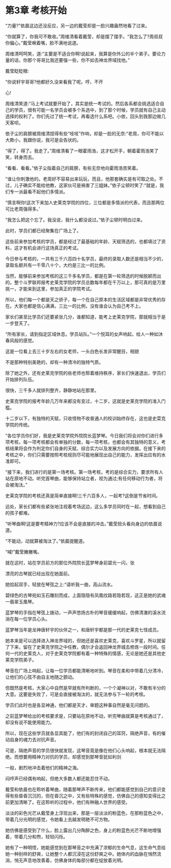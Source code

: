 # 第3章 考核开始

“力量?”依晨这边还没反应，另一边的戴莹却是一脸兴趣盎然地看了过来。

“你就算了，你我可不敢收。”周维清看着戴莹，却是摆了摆手。“我怎么了?周叔叔你偏心。”戴莹噘着嘴，脸不满地说道。

周维清呵呵笑，道:“主要是不适合你啊!说起来，我算是你外公的半个弟子。要论力量的话，你那个哥哥比我还要强一些，你不如去神龙界域找他。”

戴莹眨眨眼:

“你说轩宇哥哥?他都好久没来看我了呢。哼，不开

心!

周维清笑道:“马上考试就要开始了，其实是统一考试的。然后各系都会挑选适合自己的学员，很有可能一名学员会被多个系选中，到了那个时候，学员就有自己主动选择的权利了。你们先过了统一考试，再看选什么系吧。小依，回头到我那边做几天客呗。

依子尘的肩膀被周维清捏得有些“吱吱”作响，却是一脸的无奈:“老周，你可不能以大欺小，我跟你说，我可是会告状的。

“得了，得了。我走了。”周维清看了一眼霍雨浩，这才松开手，朝着霍雨浩笑了笑，转身而去。

“看看、看看。”依子尘指着自己的肩膀，有些无奈地向霍雨浩苦笑着。

“谁让你刺激他的。老周好不容易出来玩玩，而且，他那套确实是有可取之处。不过，儿子确实不能给他教，这家伙可是祸害了三姐妹。”依子尘顿时笑了:“就是，我们专一派最看不起他们多情派。

“慎言啊你!这次下来加人史莱克学院的四位，三位都是多情派的代表，而且那两位可比老周强得多。’

“我怎么把这个忘了。我没说，我什么都没说过。”依子尘顿时明白过来。

此时，学员们都已经聚集在广场上了。

这些前来参加考核的学员，都是经过了最基础的年龄、天赋筛选的，也都填过了资料，这才有机会进行这场真正的考试。

今日参与考核的，一共有三千六百四十名学员，最终的录取人数还是相当不少的，录取名额共有一千零八十个，大约是三比一的比例。

当然，能够前来参加考核的这三千多名学员，都是在第一轮筛选的时候脱颖而出的。整个斗罗联邦报考史莱克学院的学员总数每年都在千万以上，那可真的是万里挑一，才能来到这里，参加真正的学院考试。

所以，他们每一个都是天之骄子，每一个在自己原本的生活区域都是非常优秀的存在。大家也都是信心满满，三比一的比例，没有谁会认为自己考不上。

家长们甚至比学员们还要紧张几分，谁都知道，能考上史莱克学院，那就相当于是一步登天了。

“所有家长，请到指定区域休息。学员站队。”一个悦耳的女声响起，给人一种如沐春风般的感觉。

这是一位看上去三十岁左右的女老师，一头白色长发非常醒目，相貌

不是那种特别美艳的，却有一种清冷的独特气质。

除了她之外，还有史莱克学院的些老师也帮着维持秩序，家长们快速退出，学员们开始排列队伍。

很快，三千多人就排列整齐，静静地站在那里。

史莱克学院的报考年龄几万年来都没有变过，十二岁，这就是史莱克学院的准入门槛。

十二岁以下，有独特的天赋，只收怪物不收普通人的校训始终存在，这也是史菜克学院的传统。

“各位学员你们好，我是史莱克学院外院院长蓝梦琴。今日我们将会对你们进行多项考核，每一项考核都会有单独的分数，每一项考核，也都会有其独特的意义，考核结果将会作为判定你们自身的天赋、综合实力以及发展方向的依据。在接下来的考核之中，你们只需要按照考核规则尽可能地展现出自己的能力，发挥出应有的水准即可。

“接下来，我们进行的是第一场考核。第一场考核，考的是综合实力，要求所有人站在原地不动。听完首琴曲，能够保持站立者，视为通过;有任何移动行为者，将会被淘汰。”

史莱克学院的考核还真是简单直接啊!三千六百多人，一起考?这倒是节省时间。

远处，家长们都有些紧张地注视着考场这边，这么多学员同时在一起，想看到自己的孩子都难。

“听琴曲啊!这是要考精神力?应该不会是直接的冲击。”戴莹扭头看向身边的依晨说道。

“不能动，动就算被淘汰了。”依晨提醒道。

“喊!”戴莹撇撇嘴。

就在这时，站在学员前方的那位外院院长蓝梦琴身前碧光一闪，张

漂亮的古琴就已经出现在她面前。

她拾起双手，轻放在琴弦之上:“请听我一曲，高山流水。

碧绿色的古琴宛如玉石雕刻而成，上面隐隐有凤凰纹路若隐若现，这正是她的武魂一翡翠玉凰琴。

蓝梦琴的手指在琴弦上拨动，一声声悠扬古朴的琴音缓缓响起，仿佛清澈的溪水流淌在每一位学员心头。

蓝梦琴当年是龙神唐轩宇的伙伴之一，和唐轩宇都是那一代的史莱克七怪成员。

她本来是可以选择进入神龙界域的，但她还是喜欢史莱克，喜欢斗罗星，所以就留了下来，留在了史莱克学院之中任教，偶尔才会返回神龙界城去修炼一段时间。任何一代的史莱克人，对于史莱克学院都有着一种特殊的情感，无论是她还是其他史莱克学院弟子。

琴音在广场上响起，让每一位学员都能清晰地听到。琴音在柔和中带着几分清冷，让他们的心弦不由自主地随之颤动。

但既然是考核，大家心中自然是早就有所判断的，一个个凝神以对，不敢有半分的大意。这要是失败了，可是会直接被淘汰的，就无法参与下一轮的考核。

学员们此时也是各显神通，他们都是天才，审题这种事自然是毫无问题的。

之前蓝梦琴给出的考核要求是，只要站在原地不动，听完琴曲就算是考核通过了，却没有说不能使用能力。

所以，现在这些学员就各显其能了，他们有的封闭自己的耳窍，隔绝声音，有的催动自身的魂力去对抗声音。

可是，隔绝声音的学员很快就发现，这琴音竟是像在他们心头响起，根本就无法隔绝。而想要用精神力对抗的学员，却感觉到那琴音犹如利剑

一般，剧烈地冲击着他们的精神之海。

闷哼声已经偶有响起，但绝大多数人都还能忍住不动。

戴莹和依晨也在聆听着琴曲，随着那琴声不断传来，他们都能感觉到自己的意识变得有些昏昏沉沉的，但在昏沉之中，又有些特殊的感觉，仿佛自己的感知变得比之前更加清晰了。在这聆听的过程中，他们有种融人世界的感受。

淡淡的彩色光芒从戴莹身上浮现出来，那是一层淡淡的粉蓝色，在那粉蓝色之中，带着几分光明的感觉，令她看上去越发明艳不可方物。

她仿佛是感受到了什么，脸上露出几分陶醉之色，身上的粉蓝色光芒不断地增强着，带着几分和煦，轻轻闪烁。

她有了一种明悟，她能感觉到在那琴音之中充满了浓郁的生命气息，这生命气息给她一种别样的舒爽，让她整个人都沉浸在这份舒爽之中。她体内的血脉在悄然流淌，悄无声息地改善着，仿佛身体的每部分都在绽放着光明。

